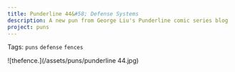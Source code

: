 ```yaml
---
title: Punderline 44&#58; Defense Systems
description: A new pun from George Liu's Punderline comic series blog
project: puns
---
```

Tags: `puns` `defense` `fences`

![thefence.](/assets/puns/punderline 44.jpg)
